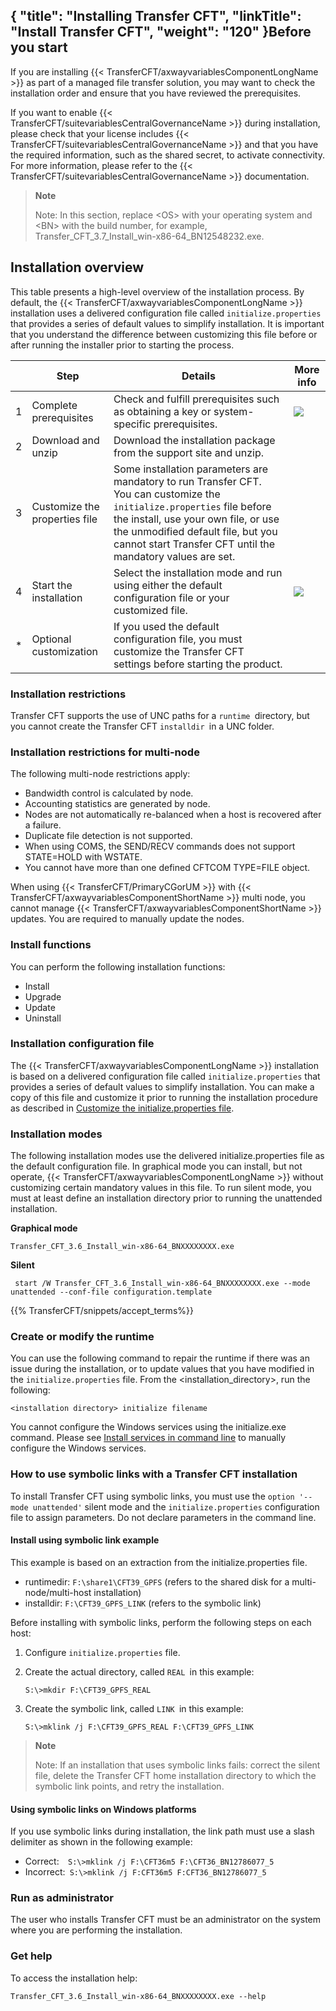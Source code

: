 {
    "title": "Installing Transfer CFT",
    "linkTitle": "Install Transfer CFT",
    "weight": "120"
}Before you start
----------------

If you are installing {{< TransferCFT/axwayvariablesComponentLongName  >}} as part of a managed file transfer solution, you may want to check the installation order and ensure that you have reviewed the prerequisites.

If you want to enable {{< TransferCFT/suitevariablesCentralGovernanceName  >}} during installation, please check that your license includes {{< TransferCFT/suitevariablesCentralGovernanceName  >}} and that you have the required information, such as the shared secret, to activate connectivity. For more information, please refer to the {{< TransferCFT/suitevariablesCentralGovernanceName  >}} documentation.

> **Note**
>
> Note: In this section, replace &lt;OS&gt; with your operating system and &lt;BN&gt; with the build number, for example, Transfer_CFT_3.7_Install_win-x86-64_BN12548232.exe.

Installation overview
---------------------

This table presents a high-level overview of the installation process. By default, the {{< TransferCFT/axwayvariablesComponentLongName  >}} installation uses a delivered configuration file called `initialize.properties` that provides a series of default values to simplify installation. It is important that you understand the difference between customizing this file before or after running the installer prior to starting the process.


|   | Step  | Details  | More info  |
| --- | --- | --- | --- |
| 1  | Complete prerequisites  | Check and fulfill prerequisites such as obtaining a key or system-specific prerequisites.  | [![](/Images/TransferCFT/severityInformation_alt.gif)](prereqs_overview)  |
| 2  | Download and unzip  | Download the installation package from the support site and unzip.  |   |
| 3  | Customize the properties file  | Some installation parameters are mandatory to run Transfer CFT.<br/> You can customize the <code>initialize.properties</code> file before the install, use your own file, or use the unmodified default file, but you cannot start Transfer CFT until the mandatory values are set. |   |
| 4  | Start the installation  | Select the installation mode and run using either the default configuration file or your customized file.  | [![](/Images/TransferCFT/severityInformation_alt.gif)](install_transfer_cft_1)  |
| *  | Optional customization  | If you used the default configuration file, you must customize the Transfer CFT settings before starting the product.  |   |


### Installation restrictions

Transfer CFT supports the use of UNC paths for a `runtime `directory, but you cannot create the Transfer CFT `installdir `in a UNC folder.

### Installation restrictions for multi-node

The following multi-node restrictions apply:

- Bandwidth control is calculated by node.
- Accounting statistics are generated by node.
- Nodes are not automatically re-balanced when a host is recovered after a failure.
- Duplicate file detection is not supported.
- When using COMS, the SEND/RECV commands does not support STATE=HOLD with WSTATE.
- You cannot have more than one defined CFTCOM TYPE=FILE object.

When using {{< TransferCFT/PrimaryCGorUM  >}} with {{< TransferCFT/axwayvariablesComponentShortName  >}} multi node, you cannot manage {{< TransferCFT/axwayvariablesComponentShortName  >}} updates. You are required to manually update the nodes.

### Install functions

You can perform the following installation functions:

- Install
- Upgrade
- Update
- Uninstall

### Installation configuration file

The {{< TransferCFT/axwayvariablesComponentLongName  >}} installation is based on a delivered configuration file called `initialize.properties` that provides a series of default values to simplify installation. You can make a copy of this file and customize it prior to running the installation procedure as described in [Customize the initialize.properties file](properties_file_win).

### Installation modes

The following installation modes use the delivered initialize.properties file as the default configuration file. In graphical mode you can install, but not operate, {{< TransferCFT/axwayvariablesComponentLongName  >}} without customizing certain mandatory values in this file. To run silent mode, you must at least define an installation directory prior to running the unattended installation.

****Graphical mode****

`Transfer_CFT_3.6_Install_win-x86-64_BNXXXXXXXX.exe`

****Silent****

` start /W Transfer_CFT_3.6_Install_win-x86-64_BNXXXXXXXX.exe --mode unattended --conf-file configuration.template`

{{% TransferCFT/snippets/accept_terms%}}

### Create or modify the runtime

You can use the following command to repair the runtime if there was an issue during the installation, or to update values that you have modified in the `initialize.properties` file. From the &lt;installation_directory&gt;, run the following:

`<installation directory> initialize filename`

You cannot configure the Windows services using the initialize.exe command. Please see [Install services in command line](../install_services_command_line) to manually configure the Windows services.

### How to use symbolic links with a Transfer CFT installation

To install Transfer CFT using symbolic links, you must use the `option '--mode unattended'` silent mode and the `initialize.properties` configuration file to assign parameters. Do not declare parameters in the command line.

#### Install using symbolic link example

This example is based on an extraction from the initialize.properties file.

- runtimedir: `F:\share1\CFT39_GPFS` (refers to the shared disk for a multi-node/multi-host installation)
- installdir: `F:\CFT39_GPFS_LINK` (refers to the symbolic link)

Before installing with symbolic links, perform the following steps on each host:

1. Configure `initialize.properties` file.
1. Create the actual directory, called `REAL `in this example:

    `S:\>mkdir F:\CFT39_GPFS_REAL`

1. Create the symbolic link, called `LINK `in this example:

    `S:\>mklink /j F:\CFT39_GPFS_REAL F:\CFT39_GPFS_LINK `

> **Note**
>
> Note: If an installation that uses symbolic links fails: correct the silent file, delete the Transfer CFT home installation directory to which the symbolic link points, and retry the installation.

#### Using symbolic links on Windows platforms

If you use symbolic links during installation, the link path must use a slash delimiter as shown in the following example:

- Correct:`  S:\>mklink /j F:\CFT36m5 F:\CFT36_BN12786077_5`
- Incorrect:` S:\>mklink /j F:CFT36m5 F:CFT36_BN12786077_5`

### Run as administrator

The user who installs Transfer CFT must be an administrator on the system where you are performing the installation.

### Get help

To access the installation help:

`Transfer_CFT_3.6_Install_win-x86-64_BNXXXXXXXX.exe --help`
